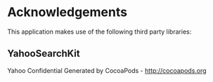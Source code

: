 # Acknowledgements
This application makes use of the following third party libraries:

## YahooSearchKit

Yahoo Confidential
Generated by CocoaPods - http://cocoapods.org

